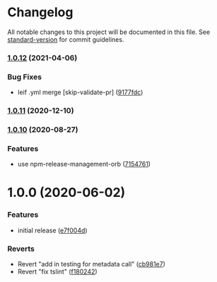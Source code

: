 # Changelog

All notable changes to this project will be documented in this file. See [standard-version](https://github.com/conventional-changelog/standard-version) for commit guidelines.

### [1.0.12](https://github.com/salesforcecli/plugin-custom-metadata/compare/v1.0.11...v1.0.12) (2021-04-06)


### Bug Fixes

* leif .yml merge [skip-validate-pr] ([9177fdc](https://github.com/salesforcecli/plugin-custom-metadata/commit/9177fdc23b42f6cd1c96ee1d34cf74093994c407))

### [1.0.11](https://github.com/salesforcecli/plugin-custom-metadata/compare/v1.0.10...v1.0.11) (2020-12-10)

### [1.0.10](https://github.com/salesforcecli/plugin-custom-metadata/compare/v1.0.8...v1.0.10) (2020-08-27)


### Features

* use npm-release-management-orb ([7154761](https://github.com/salesforcecli/plugin-custom-metadata/commit/7154761d3f0cfedc223f3a38cb7c8970f616bf22))

# 1.0.0 (2020-06-02)


### Features

* initial release ([e7f004d](https://github.com/salesforcecli/plugin-custom-metadata/commit/e7f004dffa0bc7e9a29002f7d9383712a4787d17))


### Reverts

* Revert "add in testing for metadata call" ([cb981e7](https://github.com/salesforcecli/plugin-custom-metadata/commit/cb981e70b646d65eb2b037751f7631d0f11e2498))
* Revert "fix tslint" ([f180242](https://github.com/salesforcecli/plugin-custom-metadata/commit/f1802429bdf16e67dd69d94b586bc6dbf85873b7))
